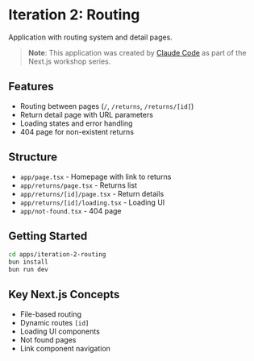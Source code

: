 # Iteration 2: Routing

Application with routing system and detail pages.

> **Note**: This application was created by [Claude Code](https://claude.ai/code) as part of the Next.js workshop series.

## Features

- Routing between pages (`/`, `/returns`, `/returns/[id]`)
- Return detail page with URL parameters
- Loading states and error handling
- 404 page for non-existent returns

## Structure

- `app/page.tsx` - Homepage with link to returns
- `app/returns/page.tsx` - Returns list
- `app/returns/[id]/page.tsx` - Return details
- `app/returns/[id]/loading.tsx` - Loading UI
- `app/not-found.tsx` - 404 page

## Getting Started

```bash
cd apps/iteration-2-routing
bun install
bun run dev
```

## Key Next.js Concepts

- File-based routing
- Dynamic routes `[id]`
- Loading UI components
- Not found pages
- Link component navigation
